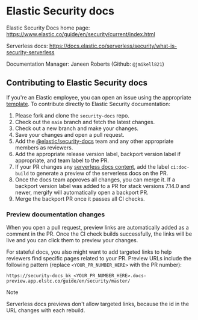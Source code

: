 # Elastic Security docs

Elastic Security Docs home page: https://www.elastic.co/guide/en/security/current/index.html

Serverless docs: https://docs.elastic.co/serverless/security/what-is-security-serverless

Documentation Manager: Janeen Roberts (Github: `@jmikell821`)


## Contributing to Elastic Security docs

If you're an Elastic employee, you can open an issue using the appropriate [template](https://github.com/elastic/security-docs/issues/new/choose). To contribute directly to Elastic Security documentation:

1. Please fork and clone the `security-docs` repo. 
1. Check out the `main` branch and fetch the latest changes. 
1. Check out a new branch and make your changes. 
1. Save your changes and open a pull request. 
1. Add the [@elastic/security-docs](https://github.com/orgs/elastic/teams/security-docs) team and any other appropriate members as reviewers. 
1. Add the appropriate release version label, backport version label if appropriate, and team label to the PR. 
1. If your PR changes any [serverless docs content](https://github.com/elastic/security-docs/tree/main/docs/serverless), add the label `ci:doc-build` to generate a preview of the serverless docs on the PR.
1. Once the docs team approves all changes, you can merge it. If a backport version label was added to a PR for stack versions 7.14.0 and newer, mergify will automatically open a backport PR. 
1. Merge the backport PR once it passes all CI checks. 

### Preview documentation changes

When you open a pull request, preview links are automatically added as a comment in the PR. Once the CI check builds successfully, the links will be live and you can click them to preview your changes.

For stateful docs, you also might want to add targeted links to help reviewers find specific pages related to your PR. Preview URLs include the following pattern (replace `<YOUR_PR_NUMBER_HERE>` with the PR number):

```
https://security-docs_bk_<YOUR_PR_NUMBER_HERE>.docs-preview.app.elstc.co/guide/en/security/master/
```

> [!NOTE]
> Serverless docs previews don't allow targeted links, because the id in the URL changes with each rebuild.
